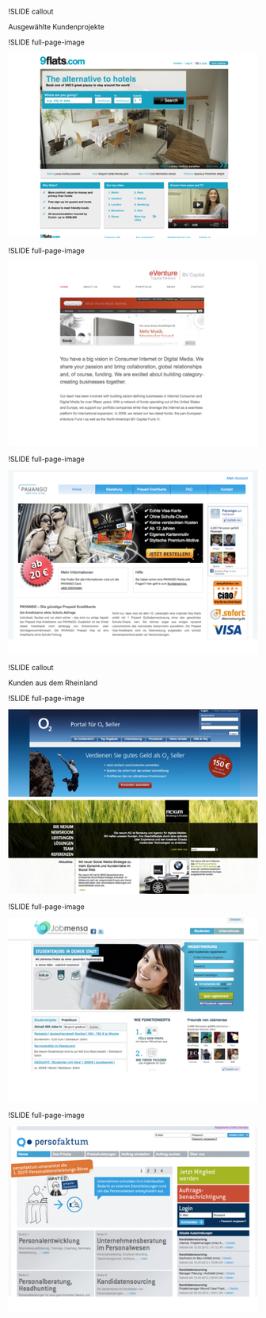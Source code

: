 !SLIDE callout     

Ausgewählte Kundenprojekte

!SLIDE full-page-image

![9flats.com - die Alternative zum Hotel. Neu- und Weiterentwicklung](9flats.png)

!SLIDE full-page-image

![Entwicklung von internen Lösungen im Bereich Venture Capital](eventure_capital_partners.png)

!SLIDE full-page-image

![payango.com - Entwicklung von Plattformen zur Kreditkartenbestellung](payango.png)

!SLIDE callout

Kunden aus dem Rheinland

!SLIDE full-page-image

![o2seller.de - Neuentwicklung über die kölner Agentur Nexum AG](nexum_o2seller.png)

!SLIDE full-page-image

![Jobmensa.de - Weiterentwicklung der größten deutschen Vermittlungsplattform für Studenten](jobmensa.png)

!SLIDE full-page-image

![Persofaktum.com - Neuentwicklung der Vermittlungsplattform im HR-Bereich](persofaktum.png)
